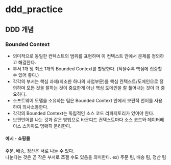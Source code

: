# ddd_practice

## DDD 개념

### Bounded Context
* 의미적으로 동일한 컨텍스트의 범위를 표현하며 이 컨텍스트 안에서 문제를 정의하고 해결한다. 
* 부서 1개 당 최소 1개의 Bounded Context를 할당한다. (적을수록 핵심에 집중할 수 있어 좋다.)
* 각각의 부서는 핵심 과제(최소한 하나의 사업부문)를 핵심 컨텍스트/도메인으로 정의하며 모든 것을 잘하는 것이 중요한게 아닌 핵심 도메인을 잘 풀어내는 것이 더 중요하다.
* 소프트웨어 모델을 소유하는 팀은 Bounded Context 안에서 보편적 언어를 사용하여 의사소통한다.
* 각각의 Bounded Context는 독립적인 소스 코드 리파지토리가 있어야 한다.
* 보편언어를 나눈 것과 같은 방법으로 바운디드 컨텍스트마다 소스 코드와 데이터베이스 스키마도 명확히 분리한다.

#### 예시 - 쇼핑몰
주문, 배송, 정산은 서로 나눌 수 있다.<br>
나눈다는 것은 곧 작은 부서로 쪼갤 수도 있음을 의미한다. ex) 주문 팀, 배송 팀, 정산 팀

